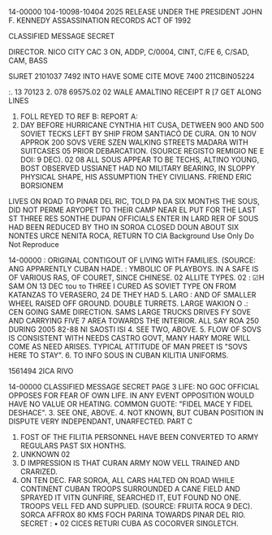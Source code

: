 14-00000
104-10098-10404 2025 RELEASE UNDER THE PRESIDENT JOHN F. KENNEDY ASSASSINATION RECORDS ACT OF 1992

CLASSIFIED MESSAGE
SECRET

DIRECTOR.
NICO CITY
CAC 3
ON, ADDP, C/0004, CINT, C/FE 6, C/SAD, CAM, BASS

SIJRET 2101037 7492
INTO HAVE SOME CITE MOVE 7400
211CBIN05224

:. 13 70123
2. 078 69575.02
02
WALE AMALTINO RECEIPT R
[7
GET ALONG LINES

1. FOLL REYED TO REF B:
REPORT A:
1. DAY BEFORE HURRICANE CYNTHIA HIT CUSA, DETWEEN 900 AND
500 SOVIET TECKS LEFT BY SHIP FROM SANTIACÓ DE CURA. ON 10 NOV
APPROK 200 SOVS VERE SZEN WALKING STREETS MADARA WITH SUITCASES
05
PRIOR DEBARCATION. (SOURCE REGISTO REMIGIO NE E DOI: 9 DEC).
02
08
ALL SOUS APPEAR TO BE TECHS, ALTINO YOUNG, BOST OBSERVED
USSIANET HAD NO MILITARY BEARING, IN SLOPPY PHYSICAL SHAPE,
HIS ASSUMPTION THEY CIVILIANS. FRIEND ERIC BORSIONEM

LIVES ON ROAD TO PINAR DEL RIC, TOLD PA DA SIX MONTHS
THE SOUS, DID NOT PERME ARYOPET TO THEIR CAMP NEAR EL
PUT FOR THE LAST ST THREE RES SONTHE DUPAN OFFICIALS ENTER IN LARD
RER OF SOUS HAD BEEN REDUCED BY THO
IN SOROA CLOSED DOUN ABOUT SIX NONTES
URCE NENITA ROCA,
RETURN TO CIA
Background Use Only
Do Not Reproduce

14-00000
:
ORIGINAL CONTIGOUT OF
LIVING WITH FAMILIES. (SOURCE: ANG
APPARENTLY CUBAN HADE.
:
YMBOLIC OF PLAYBOYS. IN A SAFE
IS OF VARIOUS
RAS, OF COURET, SINCE
CHINESE.
02
ALLITE TYPES.
02
:
☑H SAM ON 13 DEC του το
THREE I
CURED AS SOVIET TYPE ON
FROM KATANZAS TO VERASERO, 24 DE THEY HAD 5. LARO
:
AND OF SMALLER WHEEL RAISED OFF GROUND. DOUBLE TURRETS.
LARGE WAKION O
.:
CEN GOING SAME DIRECTION.
SAMS LARGE TRUCKS DRIVES FY SOVE AND CARRYING FIVE
7 AREA TOWARDS THE INTERIOR.
ALL SAY
ROA 250 DURING
2005 82-88 NI SAOSTI ISI
4. SEE TWO, ABOVE.
5. FLOW OF SOVS IS CONSISTENT WITH NEEDS CASTRO GOVT, MANY
HARY MORE WILL COME AS NEED ARISES. TYPICAL ATTITUDE OF MAN
PREET IS "SOVS HERE TO STAY".
6. TO INFO SOUS IN CUBAN KILITIA UNIFORMS.

1561494 2ICA RIVO

14-00000
CLASSIFIED MESSAGE
SECRET PAGE 3
LIFE: NO GOC OFFICIAL OPPOSES FOR FEAR OF OWN LIFE. IN ANY EVENT
OPPOSITION WOULD HAVE NO VALUE OR HEATING. COMMON GUOTE: "FIDEL
MACE Y FIDEL DESHACE".
3. SEE ONE, ABOVE.
4. NOT KNOWN, BUT CUBAN POSITION IN DISPUTE VERY INDEPENDANT,
UNARFECTED.
PART C
1. FOST OF THE FILITIA PERSONNEL HAVE BEEN CONVERTED TO
ARMY REGULARS PAST SIX HONTHS.
2. UNKNOWN
02
3. D IMPRESSION IS THAT CURAN ARMY NOW VELL TRAINED AND
CRARIZED.
4. ON TEN DEC. FAR SOROA, ALL CARS HALTED ON ROAD WHILE
CONTINENT CUBAN TROOPS SURROUNDED A CANE FIELD AND SPRAYED IT
VITN GUNFIRE, SEARCHED IT, EUT FOUND NO ONE. TROOPS VELL FED AND
SUPPLIED. (SOURCE: FRUITA ROCA 9 DEC). SORCA AFFROX 80 KMS
FOCH PARINA TOWARDS PINAR DEL RIO.
SECRET
:
•
02
CICES RETURI CUBA AS COCORVER SINGLETCH.
